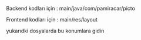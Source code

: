 Backend kodları için : main/java/com/pamiracar/picto

Frontend kodları için : main/res/layout

yukarıdki dosyalarda bu konumlara gidin


